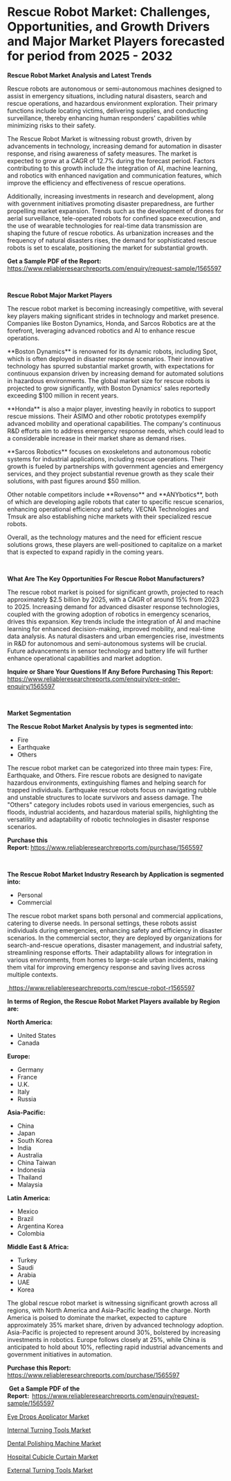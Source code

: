 <p><h1>Rescue Robot Market: Challenges, Opportunities, and Growth Drivers and Major Market Players forecasted for period from 2025 - 2032</h1></p><p><strong>Rescue Robot Market Analysis and Latest Trends</strong></p>
<p><p>Rescue robots are autonomous or semi-autonomous machines designed to assist in emergency situations, including natural disasters, search and rescue operations, and hazardous environment exploration. Their primary functions include locating victims, delivering supplies, and conducting surveillance, thereby enhancing human responders' capabilities while minimizing risks to their safety.</p><p>The Rescue Robot Market is witnessing robust growth, driven by advancements in technology, increasing demand for automation in disaster response, and rising awareness of safety measures. The market is expected to grow at a CAGR of 12.7% during the forecast period. Factors contributing to this growth include the integration of AI, machine learning, and robotics with enhanced navigation and communication features, which improve the efficiency and effectiveness of rescue operations.</p><p>Additionally, increasing investments in research and development, along with government initiatives promoting disaster preparedness, are further propelling market expansion. Trends such as the development of drones for aerial surveillance, tele-operated robots for confined space execution, and the use of wearable technologies for real-time data transmission are shaping the future of rescue robotics. As urbanization increases and the frequency of natural disasters rises, the demand for sophisticated rescue robots is set to escalate, positioning the market for substantial growth.</p></p>
<p><strong>Get a Sample PDF of the Report:&nbsp;</strong> <a href="https://www.reliableresearchreports.com/enquiry/request-sample/1565597?utm_campaign=12&utm_medium=2&utm_source=Github&utm_content=ia&utm_term=08042025&utm_id=rescue-robot">https://www.reliableresearchreports.com/enquiry/request-sample/1565597</a></p>
<p>&nbsp;</p>
<p><strong>Rescue Robot Major Market Players</strong></p>
<p><p>The rescue robot market is becoming increasingly competitive, with several key players making significant strides in technology and market presence. Companies like Boston Dynamics, Honda, and Sarcos Robotics are at the forefront, leveraging advanced robotics and AI to enhance rescue operations.</p><p>**Boston Dynamics** is renowned for its dynamic robots, including Spot, which is often deployed in disaster response scenarios. Their innovative technology has spurred substantial market growth, with expectations for continuous expansion driven by increasing demand for automated solutions in hazardous environments. The global market size for rescue robots is projected to grow significantly, with Boston Dynamics' sales reportedly exceeding $100 million in recent years.</p><p>**Honda** is also a major player, investing heavily in robotics to support rescue missions. Their ASIMO and other robotic prototypes exemplify advanced mobility and operational capabilities. The company's continuous R&D efforts aim to address emergency response needs, which could lead to a considerable increase in their market share as demand rises.</p><p>**Sarcos Robotics** focuses on exoskeletons and autonomous robotic systems for industrial applications, including rescue operations. Their growth is fueled by partnerships with government agencies and emergency services, and they project substantial revenue growth as they scale their solutions, with past figures around $50 million.</p><p>Other notable competitors include **Rovenso** and **ANYbotics**, both of which are developing agile robots that cater to specific rescue scenarios, enhancing operational efficiency and safety. VECNA Technologies and Tmsuk are also establishing niche markets with their specialized rescue robots.</p><p>Overall, as the technology matures and the need for efficient rescue solutions grows, these players are well-positioned to capitalize on a market that is expected to expand rapidly in the coming years.</p></p>
<p>&nbsp;</p>
<p><strong>What Are The Key Opportunities For Rescue Robot Manufacturers?</strong></p>
<p><p>The rescue robot market is poised for significant growth, projected to reach approximately $2.5 billion by 2025, with a CAGR of around 15% from 2023 to 2025. Increasing demand for advanced disaster response technologies, coupled with the growing adoption of robotics in emergency scenarios, drives this expansion. Key trends include the integration of AI and machine learning for enhanced decision-making, improved mobility, and real-time data analysis. As natural disasters and urban emergencies rise, investments in R&D for autonomous and semi-autonomous systems will be crucial. Future advancements in sensor technology and battery life will further enhance operational capabilities and market adoption.</p></p>
<p><strong>Inquire or Share Your Questions If Any Before Purchasing This Report:</strong> <a href="https://www.reliableresearchreports.com/enquiry/pre-order-enquiry/1565597?utm_campaign=12&utm_medium=2&utm_source=Github&utm_content=ia&utm_term=08042025&utm_id=rescue-robot">https://www.reliableresearchreports.com/enquiry/pre-order-enquiry/1565597</a></p>
<p>&nbsp;</p>
<p><strong>Market Segmentation</strong></p>
<p><strong>The Rescue Robot Market Analysis by types is segmented into:</strong></p>
<p><ul><li>Fire</li><li>Earthquake</li><li>Others</li></ul></p>
<p><p>The rescue robot market can be categorized into three main types: Fire, Earthquake, and Others. Fire rescue robots are designed to navigate hazardous environments, extinguishing flames and helping search for trapped individuals. Earthquake rescue robots focus on navigating rubble and unstable structures to locate survivors and assess damage. The "Others" category includes robots used in various emergencies, such as floods, industrial accidents, and hazardous material spills, highlighting the versatility and adaptability of robotic technologies in disaster response scenarios.</p></p>
<p><strong>Purchase this Report:&nbsp;</strong><a href="https://www.reliableresearchreports.com/purchase/1565597?utm_campaign=12&utm_medium=2&utm_source=Github&utm_content=ia&utm_term=08042025&utm_id=rescue-robot">https://www.reliableresearchreports.com/purchase/1565597</a></p>
<p>&nbsp;</p>
<p><strong>The Rescue Robot Market Industry Research by Application is segmented into:</strong></p>
<p><ul><li>Personal</li><li>Commercial</li></ul></p>
<p><p>The rescue robot market spans both personal and commercial applications, catering to diverse needs. In personal settings, these robots assist individuals during emergencies, enhancing safety and efficiency in disaster scenarios. In the commercial sector, they are deployed by organizations for search-and-rescue operations, disaster management, and industrial safety, streamlining response efforts. Their adaptability allows for integration in various environments, from homes to large-scale urban incidents, making them vital for improving emergency response and saving lives across multiple contexts.</p></p>
<p><a href="https://www.reliableresearchreports.com/rescue-robot-r1565597?utm_campaign=12&utm_medium=2&utm_source=Github&utm_content=ia&utm_term=08042025&utm_id=rescue-robot">&nbsp;https://www.reliableresearchreports.com/rescue-robot-r1565597</a></p>
<p><strong>In terms of Region, the Rescue Robot Market Players available by Region are:</strong></p>
<p>
    <p> <strong> North America: </strong>
        <ul>
            <li>United States</li>
            <li>Canada</li>
        </ul>
        </p> 
    <p> <strong> Europe: </strong>
        <ul>
            <li>Germany</li>
            <li>France</li>
            <li>U.K.</li>
            <li>Italy</li>
            <li>Russia</li>
        </ul>
        </p> 
    <p> <strong> Asia-Pacific: </strong>
        <ul>
            <li>China</li>
            <li>Japan</li>
            <li>South Korea</li>
            <li>India</li>
            <li>Australia</li>
            <li>China Taiwan</li>
            <li>Indonesia</li>
            <li>Thailand</li>
            <li>Malaysia</li>
        </ul>
        </p> 
    <p> <strong> Latin America: </strong>
        <ul>
            <li>Mexico</li>
            <li>Brazil</li>
            <li>Argentina Korea</li>
            <li>Colombia</li>
        </ul>
        </p> 
    <p> <strong> Middle East & Africa: </strong>
        <ul>
            <li>Turkey</li>
            <li>Saudi</li>
            <li>Arabia</li>
            <li>UAE</li>
            <li>Korea</li>
        </ul>
    </p>
    </p>
<p><p>The global rescue robot market is witnessing significant growth across all regions, with North America and Asia-Pacific leading the charge. North America is poised to dominate the market, expected to capture approximately 35% market share, driven by advanced technology adoption. Asia-Pacific is projected to represent around 30%, bolstered by increasing investments in robotics. Europe follows closely at 25%, while China is anticipated to hold about 10%, reflecting rapid industrial advancements and government initiatives in automation.</p></p>
<p><strong>Purchase this Report: </strong><a href="https://www.reliableresearchreports.com/purchase/1565597?utm_campaign=12&utm_medium=2&utm_source=Github&utm_content=ia&utm_term=08042025&utm_id=rescue-robot">https://www.reliableresearchreports.com/purchase/1565597</a></p>
<p>&nbsp;<strong>Get a Sample PDF of the Report:&nbsp;&nbsp;</strong><a href="https://www.reliableresearchreports.com/enquiry/request-sample/1565597?utm_campaign=12&utm_medium=2&utm_source=Github&utm_content=ia&utm_term=08042025&utm_id=rescue-robot">https://www.reliableresearchreports.com/enquiry/request-sample/1565597</a></p>
<p><strong></strong></p>
<p><p><a href="https://www.linkedin.com/pulse/eye-drops-applicator-market-report-2025-2032-challenges-sales-wq61f?utm_campaign=12&utm_medium=2&utm_source=Github&utm_content=ia&utm_term=08042025&utm_id=rescue-robot">Eye Drops Applicator Market</a></p><p><a href="https://github.com/karydacamu/Market-Research-Report-List-1/blob/main/internal-turning-tools-market.md?utm_campaign=12&utm_medium=2&utm_source=Github&utm_content=ia&utm_term=08042025&utm_id=rescue-robot">Internal Turning Tools Market</a></p><p><a href="https://www.linkedin.com/pulse/factors-affecting-dental-polishing-machinemarket-growth-todgf?utm_campaign=12&utm_medium=2&utm_source=Github&utm_content=ia&utm_term=08042025&utm_id=rescue-robot">Dental Polishing Machine Market</a></p><p><a href="https://www.linkedin.com/pulse/future-outlook-hospital-cubicle-curtain-market-20252032-anticipated-g48ff?utm_campaign=12&utm_medium=2&utm_source=Github&utm_content=ia&utm_term=08042025&utm_id=rescue-robot">Hospital Cubicle Curtain Market</a></p><p><a href="https://github.com/iyachikareva/Market-Research-Report-List-1/blob/main/external-turning-tools-market.md?utm_campaign=12&utm_medium=2&utm_source=Github&utm_content=ia&utm_term=08042025&utm_id=rescue-robot">External Turning Tools Market</a></p></p>